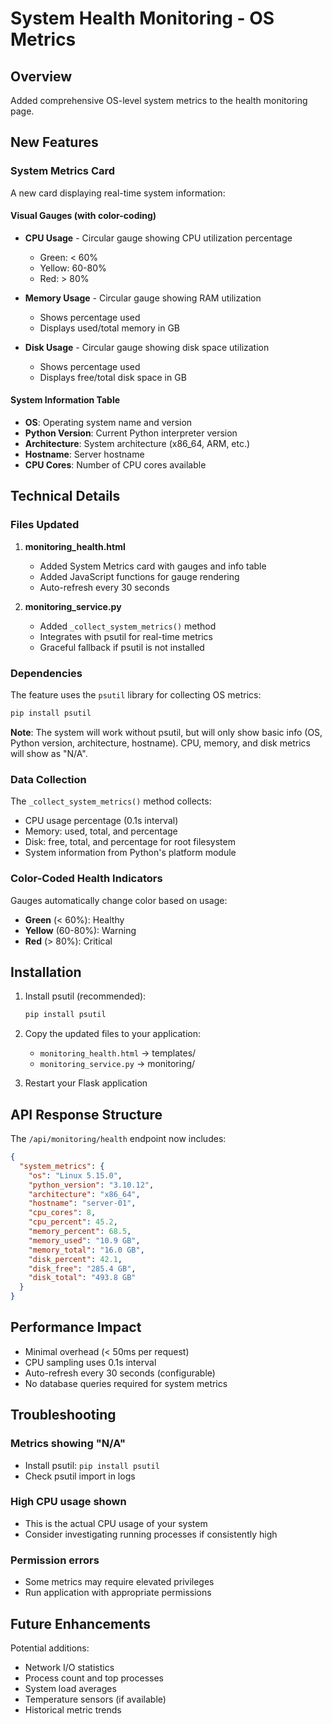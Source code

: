 # System Health Monitoring - OS Metrics

## Overview
Added comprehensive OS-level system metrics to the health monitoring page.

## New Features

### System Metrics Card
A new card displaying real-time system information:

#### Visual Gauges (with color-coding)
- **CPU Usage** - Circular gauge showing CPU utilization percentage
  - Green: < 60%
  - Yellow: 60-80%
  - Red: > 80%
  
- **Memory Usage** - Circular gauge showing RAM utilization
  - Shows percentage used
  - Displays used/total memory in GB
  
- **Disk Usage** - Circular gauge showing disk space utilization
  - Shows percentage used
  - Displays free/total disk space in GB

#### System Information Table
- **OS**: Operating system name and version
- **Python Version**: Current Python interpreter version
- **Architecture**: System architecture (x86_64, ARM, etc.)
- **Hostname**: Server hostname
- **CPU Cores**: Number of CPU cores available

## Technical Details

### Files Updated

1. **monitoring_health.html**
   - Added System Metrics card with gauges and info table
   - Added JavaScript functions for gauge rendering
   - Auto-refresh every 30 seconds

2. **monitoring_service.py**
   - Added `_collect_system_metrics()` method
   - Integrates with psutil for real-time metrics
   - Graceful fallback if psutil is not installed

### Dependencies

The feature uses the `psutil` library for collecting OS metrics:

```bash
pip install psutil
```

**Note**: The system will work without psutil, but will only show basic info (OS, Python version, architecture, hostname). CPU, memory, and disk metrics will show as "N/A".

### Data Collection

The `_collect_system_metrics()` method collects:
- CPU usage percentage (0.1s interval)
- Memory: used, total, and percentage
- Disk: free, total, and percentage for root filesystem
- System information from Python's platform module

### Color-Coded Health Indicators

Gauges automatically change color based on usage:
- **Green** (< 60%): Healthy
- **Yellow** (60-80%): Warning
- **Red** (> 80%): Critical

## Installation

1. Install psutil (recommended):
   ```bash
   pip install psutil
   ```

2. Copy the updated files to your application:
   - `monitoring_health.html` → templates/
   - `monitoring_service.py` → monitoring/

3. Restart your Flask application

## API Response Structure

The `/api/monitoring/health` endpoint now includes:

```json
{
  "system_metrics": {
    "os": "Linux 5.15.0",
    "python_version": "3.10.12",
    "architecture": "x86_64",
    "hostname": "server-01",
    "cpu_cores": 8,
    "cpu_percent": 45.2,
    "memory_percent": 68.5,
    "memory_used": "10.9 GB",
    "memory_total": "16.0 GB",
    "disk_percent": 42.1,
    "disk_free": "285.4 GB",
    "disk_total": "493.8 GB"
  }
}
```

## Performance Impact

- Minimal overhead (< 50ms per request)
- CPU sampling uses 0.1s interval
- Auto-refresh every 30 seconds (configurable)
- No database queries required for system metrics

## Troubleshooting

### Metrics showing "N/A"
- Install psutil: `pip install psutil`
- Check psutil import in logs

### High CPU usage shown
- This is the actual CPU usage of your system
- Consider investigating running processes if consistently high

### Permission errors
- Some metrics may require elevated privileges
- Run application with appropriate permissions

## Future Enhancements

Potential additions:
- Network I/O statistics
- Process count and top processes
- System load averages
- Temperature sensors (if available)
- Historical metric trends
